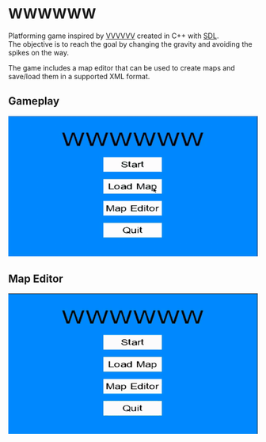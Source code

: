 # WWWWWW
Platforming game inspired by [VVVVVV](https://en.wikipedia.org/wiki/VVVVVV) created in C++ with [SDL](https://www.libsdl.org/).  
The objective is to reach the goal by changing the gravity and avoiding the spikes on the way.

The game includes a map editor that can be used to create maps and save/load them in a supported XML format.

## Gameplay
![](img/example/play-example.gif)

## Map Editor
![](img/example/map-creation.gif)
